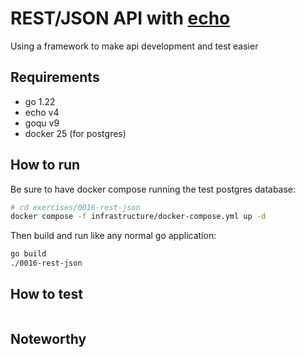 # REST/JSON API with [echo][echo]

Using a framework to make api development and test easier

## Requirements

- go 1.22
- echo v4
- goqu v9
- docker 25 (for postgres)

## How to run

Be sure to have docker compose running the test postgres database:

```bash
# cd exercises/0016-rest-json
docker compose -f infrastructure/docker-compose.yml up -d
```

Then build and run like any normal go application:

```bash
go build 
./0016-rest-json
```

## How to test

```bash
```

## Noteworthy


[echo]: https://echo.labstack.com/docs/quick-start
